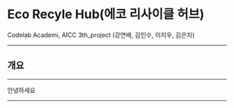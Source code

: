 # Eco Recyle Hub(에코 리사이클 허브)

 Codelab Academi, AICC 3th_project
 (강연배, 김인수, 이지우, 김은지)
 ___
 ## 개요
____
안녕하세요
____

